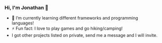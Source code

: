 ### Hi, I'm Jonathan 👋

- 🌱 I’m currently learning different frameworks and programming languages!
- ⚡ Fun fact: I love to play games and go hiking/camping!
- I got other projects listed on private, send me a message and I will invite.
